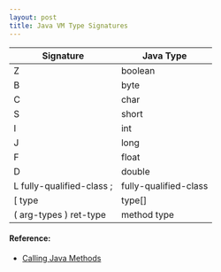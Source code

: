 ```yaml
---
layout: post
title: Java VM Type Signatures
---
```


| Signature | Java Type |
| ------| ------ |
| Z | boolean |
| B | byte |
| C | char |
| S | short |
| I | int |
| J | long |
| F | float |
| D | double |
| L fully-qualified-class ; | fully-qualified-class |
| [ type | type[] |
| ( arg-types ) ret-type | method type |

#### Reference:
* [Calling Java Methods](http://journals.ecs.soton.ac.uk/java/tutorial/native1.1/implementing/method.html)